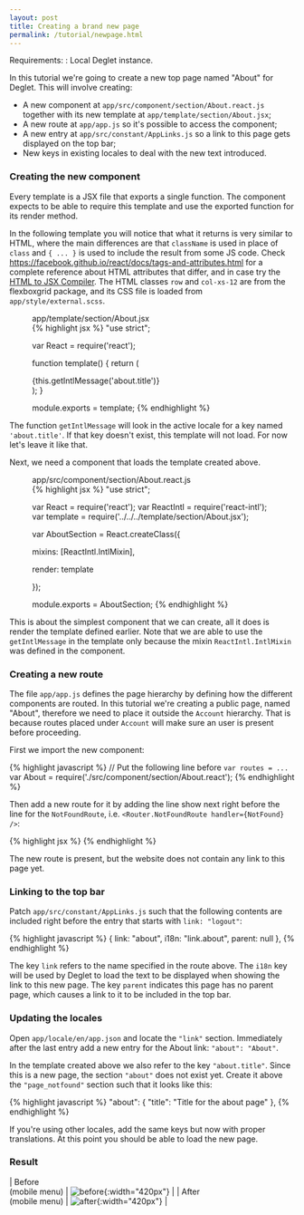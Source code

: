 ```yaml
---
layout: post
title: Creating a brand new page
permalink: /tutorial/newpage.html
---
```


Requirements:
: Local Deglet instance.


<!-- excerpt.start -->

In this tutorial we're going to create a new top page named "About" for
Deglet. This will involve creating:

* A new component at `app/src/component/section/About.react.js` together
  with its new template at `app/template/section/About.jsx`;
* A new route at `app/app.js` so it's possible to access the component;
* A new entry at `app/src/constant/AppLinks.js` so a link to this page
  gets displayed on the top bar;
* New keys in existing locales to deal with the new text introduced.

<!-- excerpt.end -->


### Creating the new component

Every template is a JSX file that exports a single function. The
component expects to be able to require this template and use the
exported function for its render method.

In the following template you will notice that what it returns is very
similar to HTML, where the main differences are that `className` is
used in place of `class` and `{ ... }` is used to include the result
from some JS code. Check <https://facebook.github.io/react/docs/tags-and-attributes.html>
for a complete reference about HTML attributes that differ, and in case
try the [HTML to JSX Compiler](http://facebook.github.io/react/html-jsx.html).
The HTML classes `row` and `col-xs-12` are from the flexboxgrid
package, and its CSS file is loaded from `app/style/external.scss`.

<figure>
<figcaption>app/template/section/About.jsx</figcaption>
{% highlight jsx %}
"use strict";

var React = require('react');

function template() {
  return (
    <section className="row">
      <div className="col-xs-12">
        {this.getIntlMessage('about.title')}
      </div>
    </section>
  );
}

module.exports = template;
{% endhighlight %}
</figure>

The function `getIntlMessage` will look in the active locale for a key
named `'about.title'`. If that key doesn't exist, this template will not
load. For now let's leave it like that.


Next, we need a component that loads the template created above.

<figure>
<figcaption>app/src/component/section/About.react.js</figcaption>
{% highlight jsx %}
"use strict";

var React = require('react');
var ReactIntl = require('react-intl');
var template = require('../../../template/section/About.jsx');

var AboutSection = React.createClass({

  mixins: [ReactIntl.IntlMixin],

  render: template

});

module.exports = AboutSection;
{% endhighlight %}
</figure>

This is about the simplest component that we can create, all it does is
render the template defined earlier. Note that we are able to use the
`getIntlMessage` in the template only because the mixin
`ReactIntl.IntlMixin` was defined in the component.


### Creating a new route

The file `app/app.js` defines the page hierarchy by defining how the
different components are routed. In this tutorial we're creating a
public page, named "About", therefore we need to place it outside the
`Account` hierarchy. That is because routes placed under `Account` will
make sure an user is present before proceeding.

First we import the new component:

{% highlight javascript %}
// Put the following line before `var routes = ...`
var About = require('./src/component/section/About.react');
{% endhighlight %}

Then add a new route for it by adding the line show next right before the
line for the `NotFoundRoute`, i.e.
`<Router.NotFoundRoute handler={NotFound} />`:

{% highlight jsx %}
<Route name="about" handler={About} />
{% endhighlight %}

The new route is present, but the website does not contain any link to
this page yet.


### Linking to the top bar

Patch `app/src/constant/AppLinks.js` such that the following contents
are included right before the entry that starts with `link: "logout"`:

{% highlight javascript %}
{
  link: "about",
  i18n: "link.about",
  parent: null
},
{% endhighlight %}

The key `link` refers to the name specified in the route above. The
`i18n` key will be used by Deglet to load the text to be displayed when
showing the link to this new page. The key `parent` indicates this page
has no parent page, which causes a link to it to be included in the top
bar.


### Updating the locales

Open `app/locale/en/app.json` and locate the `"link"` section. Immediately
after the last entry add a new entry for the About link: `"about":
"About"`.

In the template created above we also refer to the key `"about.title"`.
Since this is a new page, the section `"about"` does not exist yet.
Create it above the `"page_notfound"` section such that it looks like
this:

{% highlight javascript %}
"about": {
  "title": "Title for the about page"
},
{% endhighlight %}

If you're using other locales, add the same keys but now with proper
translations. At this point you should be able to load the new page.


### Result

| Before <br/> (mobile menu) | ![before](./img/before_about_mobile.png){:width="420px"} |
| After <br/> (mobile menu) | ![after](./img/after_about_mobile.png){:width="420px"} |
